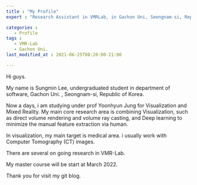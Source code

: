 ```yaml
---
title : "My Profile"
expert : "Research Assistant in VMRLab, in Gachon Uni, Seongnam-si, Republic of Korea"

categories : 
   - Profile
tags :
   - VMR-Lab
   - Gachon Uni. 
last_modified_at : 2021-06-25T08:20:00-21:00

---
```


Hi guys.

My name is Sungmin Lee, undergraduated student in department of software, Gachon Uni. , Seongnam-si, Republic of Korea.

Now a days, i am studying under prof Yoonhyun Jung for Visualization and Mixed Reality. My main core research area is combining Visualization, such as direct volume rendering and volume ray casting, and Deep learning to minimize the manual feature extraction via human.

In visualization, my main target is medical area. i usually work with Computer Tomography (CT) images.

There are several on going research in VMR-Lab.

My master course will be start at March 2022. 

Thank you for visit my git blog.
